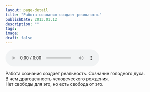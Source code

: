 ```yaml
---
layout: page-detail
title: "Работа сознания создает реальность"
publishDate: 2013.01.12
description: ""
tags:
image:
draft: false
---
```


<audio title="2013.01.12 - Работа сознания создает реальность.mp3" src="/upload/iblock/d71/d7145486121c8772fcfd53ed7554396c.mp3" controls=""></audio>

 Работа сознания создает реальность. Сознание голодного духа.  
В чем драгоценность человеческого рождения.  
Нет свободы для эго, но есть свобода от эго. 

  
